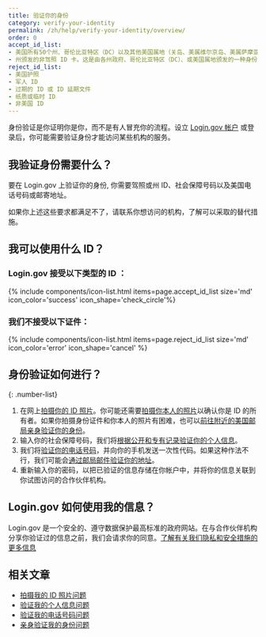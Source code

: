 ```yaml
---
title: 验证你的身份
category: verify-your-identity
permalink: /zh/help/verify-your-identity/overview/
order: 0
accept_id_list:
- 美国所有50个州、哥伦比亚特区（DC）以及其他美国属地（关岛、美属维尔京岛、美属萨摩亚、马里亚纳群岛和波多黎各）的驾照
- 州颁发的非驾照 ID 卡。这是由各州政府、哥伦比亚特区（DC）、或美国属地颁发的一种身份文件，证明你的身份但不授予驾驶特权。
reject_id_list:
- 美国护照
- 军人 ID
- 过期的 ID 或 ID 延期文件
- 纸质或临时 ID
- 非美国 ID
---
```


身份验证是你证明你是你，而不是有人冒充你的流程。设立 [Login.gov 帐户](/zh/create-an-account/) 或登录后，你可能需要验证身份才能访问某些机构的服务。

## 我验证身份需要什么？

要在 Login.gov 上验证你的身份, 你需要驾照或州 ID、社会保障号码以及美国电话号码或邮寄地址。

如果你上述这些要求都满足不了，请联系你想访问的机构，了解可以采取的替代措施。

## 我可以使用什么 ID？

### Login.gov 接受以下类型的 ID ：

{% include components/icon-list.html items=page.accept_id_list size='md' icon_color='success' icon_shape='check_circle'%}

### 我们不接受以下证件：

{% include components/icon-list.html items=page.reject_id_list size='md' icon_color='error' icon_shape='cancel' %}

## 身份验证如何进行？

{: .number-list}

1. 在网上[拍摄你的 ID 照片](#)。你可能还需要[拍摄你本人的照片](#)以确认你是 ID 的所有者。如果你拍摄身份证件和你本人的照片有困难，也可以[前往附近的美国邮局亲身验证你的身份](#)。
1. 输入你的社会保障号码，我们将[根据公开和专有记录验证你的个人信息](#)。
1. 我们将[验证你的电话号码](#)，并向你的手机发送一次性代码。如果这种作法不行，我们可能会[通过邮局邮件验证你的地址](#)。
1. 重新输入你的密码，以把已验证的信息存储在你帐户中，并将你的信息关联到你试图访问的合作伙伴机构。

## Login.gov 如何使用我的信息？

Login.gov 是一个安全的、遵守数据保护最高标准的政府网站。在与合作伙伴机构分享你验证过的信息之前，我们会请求你的同意。[了解有关我们隐私和安全措施的更多信息](/zh/policy/)

## 相关文章

* [拍摄我的 ID 照片问题](/zh/help/verify-your-identity/how-to-take-photos-to-verify-your-identity/)
* [验证我的个人信息问题](/zh/help/verify-your-identity/issues-verifying-my-personal-information/)
* [验证我的电话号码问题](/zh/help/verify-your-identity/phone-number/)
* [亲身验证我的身份问题](/zh/help/verify-your-identity/verify-your-identity-in-person/)
